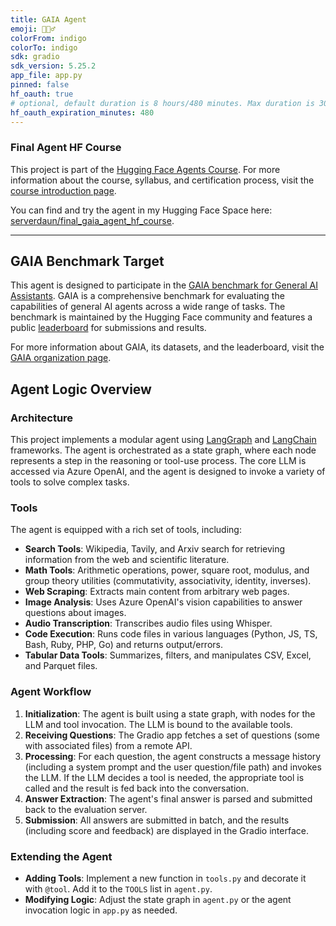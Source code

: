 ```yaml
---
title: GAIA Agent
emoji: 🕵🏻‍♂️
colorFrom: indigo
colorTo: indigo
sdk: gradio
sdk_version: 5.25.2
app_file: app.py
pinned: false
hf_oauth: true
# optional, default duration is 8 hours/480 minutes. Max duration is 30 days/43200 minutes.
hf_oauth_expiration_minutes: 480
---
```

### Final Agent HF Course

This project is part of the [Hugging Face Agents Course](https://huggingface.co/learn/agents-course/unit0/introduction). For more information about the course, syllabus, and certification process, visit the [course introduction page](https://huggingface.co/learn/agents-course/unit0/introduction).

You can find and try the agent in my Hugging Face Space here: [serverdaun/final_gaia_agent_hf_course](https://huggingface.co/spaces/serverdaun/final_gaia_agent_hf_course).

---

## GAIA Benchmark Target

This agent is designed to participate in the [GAIA benchmark for General AI Assistants](https://huggingface.co/gaia-benchmark). GAIA is a comprehensive benchmark for evaluating the capabilities of general AI agents across a wide range of tasks. The benchmark is maintained by the Hugging Face community and features a public [leaderboard](https://huggingface.co/spaces/gaia-benchmark/leaderboard) for submissions and results.

For more information about GAIA, its datasets, and the leaderboard, visit the [GAIA organization page](https://huggingface.co/gaia-benchmark).


## Agent Logic Overview

### Architecture
This project implements a modular agent using [LangGraph](https://github.com/langchain-ai/langgraph) and [LangChain](https://github.com/langchain-ai/langchain) frameworks. The agent is orchestrated as a state graph, where each node represents a step in the reasoning or tool-use process. The core LLM is accessed via Azure OpenAI, and the agent is designed to invoke a variety of tools to solve complex tasks.

### Tools
The agent is equipped with a rich set of tools, including:
- **Search Tools**: Wikipedia, Tavily, and Arxiv search for retrieving information from the web and scientific literature.
- **Math Tools**: Arithmetic operations, power, square root, modulus, and group theory utilities (commutativity, associativity, identity, inverses).
- **Web Scraping**: Extracts main content from arbitrary web pages.
- **Image Analysis**: Uses Azure OpenAI's vision capabilities to answer questions about images.
- **Audio Transcription**: Transcribes audio files using Whisper.
- **Code Execution**: Runs code files in various languages (Python, JS, TS, Bash, Ruby, PHP, Go) and returns output/errors.
- **Tabular Data Tools**: Summarizes, filters, and manipulates CSV, Excel, and Parquet files.

### Agent Workflow
1. **Initialization**: The agent is built using a state graph, with nodes for the LLM and tool invocation. The LLM is bound to the available tools.
2. **Receiving Questions**: The Gradio app fetches a set of questions (some with associated files) from a remote API.
3. **Processing**: For each question, the agent constructs a message history (including a system prompt and the user question/file path) and invokes the LLM. If the LLM decides a tool is needed, the appropriate tool is called and the result is fed back into the conversation.
4. **Answer Extraction**: The agent's final answer is parsed and submitted back to the evaluation server.
5. **Submission**: All answers are submitted in batch, and the results (including score and feedback) are displayed in the Gradio interface.

### Extending the Agent
- **Adding Tools**: Implement a new function in `tools.py` and decorate it with `@tool`. Add it to the `TOOLS` list in `agent.py`.
- **Modifying Logic**: Adjust the state graph in `agent.py` or the agent invocation logic in `app.py` as needed.